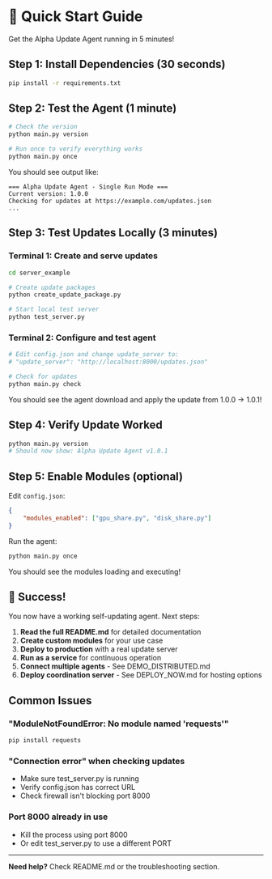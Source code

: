 # 🚀 Quick Start Guide

Get the Alpha Update Agent running in 5 minutes!

## Step 1: Install Dependencies (30 seconds)

```bash
pip install -r requirements.txt
```

## Step 2: Test the Agent (1 minute)

```bash
# Check the version
python main.py version

# Run once to verify everything works
python main.py once
```

You should see output like:
```
=== Alpha Update Agent - Single Run Mode ===
Current version: 1.0.0
Checking for updates at https://example.com/updates.json
...
```

## Step 3: Test Updates Locally (3 minutes)

### Terminal 1: Create and serve updates

```bash
cd server_example

# Create update packages
python create_update_package.py

# Start local test server
python test_server.py
```

### Terminal 2: Configure and test agent

```bash
# Edit config.json and change update_server to:
# "update_server": "http://localhost:8000/updates.json"

# Check for updates
python main.py check
```

You should see the agent download and apply the update from 1.0.0 → 1.0.1!

## Step 4: Verify Update Worked

```bash
python main.py version
# Should now show: Alpha Update Agent v1.0.1
```

## Step 5: Enable Modules (optional)

Edit `config.json`:
```json
{
    "modules_enabled": ["gpu_share.py", "disk_share.py"]
}
```

Run the agent:
```bash
python main.py once
```

You should see the modules loading and executing!

## 🎉 Success!

You now have a working self-updating agent. Next steps:

1. **Read the full README.md** for detailed documentation
2. **Create custom modules** for your use case
3. **Deploy to production** with a real update server
4. **Run as a service** for continuous operation
5. **Connect multiple agents** - See DEMO_DISTRIBUTED.md
6. **Deploy coordination server** - See DEPLOY_NOW.md for hosting options

## Common Issues

### "ModuleNotFoundError: No module named 'requests'"
```bash
pip install requests
```

### "Connection error" when checking updates
- Make sure test_server.py is running
- Verify config.json has correct URL
- Check firewall isn't blocking port 8000

### Port 8000 already in use
- Kill the process using port 8000
- Or edit test_server.py to use a different PORT

---

**Need help?** Check README.md or the troubleshooting section.

